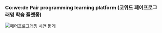 ### Co:we:de Pair programming learning platform (코위드 페어프로그래밍 학습 플랫폼)

![페어프로그래밍 시연 짧게](https://user-images.githubusercontent.com/90203114/201276877-3bf95dcd-c0e8-4361-9db7-4431f47be09e.gif)

